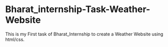 # Bharat_internship-Task-Weather-Website
This is my First task of Bharat_Internship to create a Weather Website using html/css.
